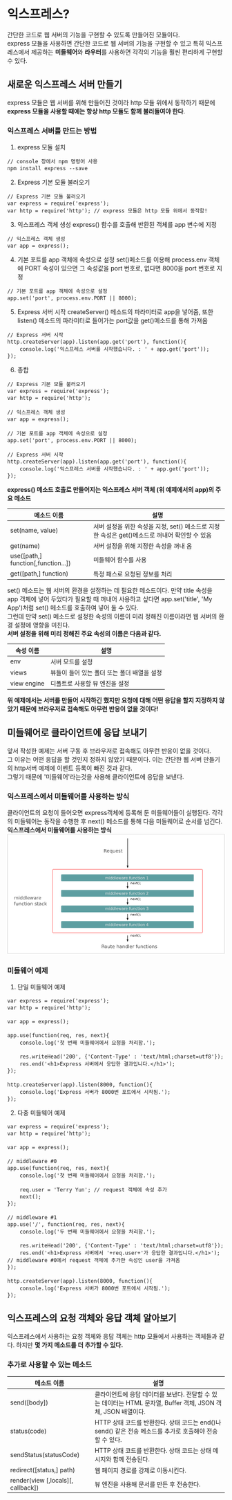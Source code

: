 # 익스프레스?
간단한 코드로 웹 서버의 기능을 구현할 수 있도록 만들어진 모듈이다.  
express 모듈을 사용하면 간단한 코드로 웹 서버의 기능을 구현할 수 있고 특히 익스프레스에서 제공하는 **미들웨어**와 **라우터**를 사용하면 각각의 기능을 훨씬 편리하게 구현할 수 있다.  

## 새로운 익스프레스 서버 만들기
express 모듈은 웹 서버를 위해 만들어진 것이라 http 모듈 위에서 동작하기 때문에  
**express 모듈을 사용할 때에는 항상 http 모듈도 함께 불러들여야 한다**.  

### 익스프레스 서버를 만드는 방법
1. express 모듈 설치 
```
// console 창에서 npm 명령어 사용
npm install express --save
```

2. Express 기본 모듈 불러오기
```
// Express 기본 모듈 불러오기
var express = require('express');
var http = require('http'); // express 모듈은 http 모듈 위에서 동작함!  
```

3. 익스프레스 객체 생성
express() 함수를 호출해 반환된 객체를 app 변수에 지정  
```
// 익스프레스 객체 생성
var app = express();
```

4. 기본 포트를 app 객체에 속성으로 설정
set()메소드를 이용해 process.env 객체에 PORT 속성이 있으면 그 속성값을 port 번호로, 없다면 8000을 port 번호로 지정  
```
// 기본 포트를 app 객체에 속성으로 설정
app.set('port', process.env.PORT || 8000);
```

5. Express 서버 시작
createServer() 메소드의 파라미터로 app을 넣어줌, 또한 listen() 메소드의 파라미터로 들어가는 port값을 get()메소드를 통해 가져옴  
```
// Express 서버 시작
http.createServer(app).listen(app.get('port'), function(){
    console.log('익스프레스 서버를 시작했습니다. : ' + app.get('port'));
});
```

6. 종합
```
// Express 기본 모듈 불러오기
var express = require('express');
var http = require('http');

// 익스프레스 객체 생성
var app = express();

// 기본 포트를 app 객체에 속성으로 설정
app.set('port', process.env.PORT || 8000);

// Express 서버 시작
http.createServer(app).listen(app.get('port'), function(){
    console.log('익스프레스 서버를 시작했습니다. : ' + app.get('port'));
});
```

**express() 메소드 호출로 만들어지는 익스프레스 서버 객체 (위 예제에서의 app)의 주요 메소드**

메소드 이름 | 설명
---|---
set(name, value) | 서버 설정을 위한 속성을 지정, set() 메소드로 지정한 속성은 get()메소드로 꺼내어 확인할 수 있음
get(name) | 서버 설정을 위해 지정한 속성을 꺼내 옴
use([path,] function[,function...]) | 미들웨어 함수를 사용
get([path,] function) | 특정 패스로 요청된 정보를 처리

set() 메소드는 웹 서버의 환경을 설정하는 데 필요한 메소드이다. 만약 title 속성을 app 객체에 넣어 두었다가 필요할 때 꺼내어 사용하고 싶다면 app.set('title', 'My App')처럼 set() 메소드를 호출하여 넣어 둘 수 있다.  
그런데 만약 set() 메소드로 설정한 속성의 이름이 미리 정해진 이름이라면 웹 서버의 환경 설정에 영향을 미친다.  
**서버 설정을 위해 미리 정해진 주요 속성의 이름은 다음과 같다.**  

속성 이름 | 설명
---|---
env | 서버 모드를 설정
views | 뷰들이 들어 있는 폴더 또는 폴더 배열을 설정
view engine | 디폴트로 사용할 뷰 엔진을 설정

**위 예제에서는 서버를 만들어 시작하긴 했지만 요청에 대해 어떤 응답을 할지 지정하지 않았기 때문에 브라우저로 접속해도 아무런 반응이 없을 것이다!**

## 미들웨어로 클라이언트에 응답 보내기
앞서 작성한 예제는 서버 구동 후 브라우저로 접속해도 아무런 반응이 없을 것이다.  
그 이유는 어떤 응답을 할 것인지 정하지 않았기 때문이다. 이는 간단한 웹 서버 만들기의 http서버 예제에 이벤트 등록이 빠진 것과 같다.  
그렇기 때문에 '미들웨어'라는것을 사용해 클라이언트에 응답을 보낸다.  

### 익스프레스에서 미들웨어를 사용하는 방식
클라이언트의 요청이 들어오면 express객체에 등록해 둔 미들웨어들이 실행된다. 각각의 미들웨어는 동작을 수행한 후 next() 메소드를 통해 다음 미들웨어로 순서를 넘긴다.  
**익스프레스에서 미들웨어를 사용하는 방식**  
![MiddleWare](./middleWare.png)

### 미들웨어 예제
1. 단일 미들웨어 예제
```
var express = require('express');
var http = require('http');

var app = express();

app.use(function(req, res, next){
    console.log('첫 번째 미들웨어에서 요청을 처리함.');

    res.writeHead('200', {'Content-Type' : 'text/html;charset=utf8'});
    res.end('<h1>Express 서버에서 응답한 결과입니다.</h1>');
});

http.createServer(app).listen(8000, function(){
    console.log('Express 서버가 8000번 포트에서 시작됨.');
});
```

2. 다중 미들웨어 예제
```
var express = require('express');
var http = require('http');

var app = express();

// middleware #0
app.use(function(req, res, next){ 
    console.log('첫 번째 미들웨어에서 요청을 처리함.');

    req.user = 'Terry Yun'; // request 객체에 속성 추가
    next();
});

// middleware #1
app.use('/', function(req, res, next){
    console.log('두 번째 미들웨어에서 요청을 처리함.');

    res.writeHead('200', {'Content-Type' : 'text/html;charset=utf8'});
    res.end('<h1>Express 서버에서 '+req.user+'가 응답한 결과입니다.</h1>'); // middleware #0에서 request 객체에 추가한 속성인 user을 가져옴
});

http.createServer(app).listen(8000, function(){
    console.log('Express 서버가 8000번 포트에서 시작됨.');
});
```

## 익스프레스의 요청 객체와 응답 객체 알아보기
익스프레스에서 사용하는 요청 객체와 응답 객체는 http 모듈에서 사용하는 객체들과 같다. 하지만 **몇 가지 메소드를 더 추가할 수 있다.**

### 추가로 사용할 수 있는 메소드

메소드 이름 | 설명
---|---
send([body]) | 클라이언트에 응답 데이터를 보낸다. 전달할 수 있는 데이터는 HTML 문자열, Buffer 객체, JSON 객체, JSON 배열이다.
status(code) | HTTP 상태 코드를 반환한다. 상태 코드는 end()나 send() 같은 전송 메소드를 추가로 호출해야 전송할 수 있다.
sendStatus(statusCode) | HTTP 상태 코드를 반환한다. 상태 코드는 상태 메시지와 함께 전송된다.
redirect([status,] path) | 웹 페이지 경로를 강제로 이동시킨다.
render(view [,locals][, callback]) | 뷰 엔진을 사용해 문서를 만든 후 전송한다.